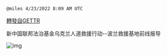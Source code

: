 
`@miles 4/23/2022 8:09 AM UTC`

[轉發自GETTR](https://gettr.com/post/p16ptj8edb1)

新中国联邦法治基金乌克兰人道救援行动--波兰救援基地前线报导

![img](https://media.gettr.com/group4/origin/2022/04/23/07/fd8f7628-75ec-95b4-04e9-6adeacb9dda6/6383d6c383a688bc0ce747d8282e44b3.jpeg)
